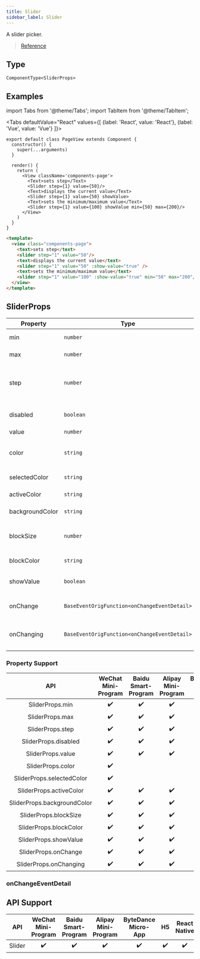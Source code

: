 ```yaml
---
title: Slider
sidebar_label: Slider
---
```


A slider picker.

> [Reference](https://developers.weixin.qq.com/miniprogram/dev/component/slider.html)

## Type

```tsx
ComponentType<SliderProps>
```

## Examples

import Tabs from '@theme/Tabs';
import TabItem from '@theme/TabItem';

<Tabs
  defaultValue="React"
  values={[
    {label: 'React', value: 'React'},
 {label: 'Vue', value: 'Vue'}
 ]}>
<TabItem value="React">

```tsx
export default class PageView extends Component {
  constructor() {
    super(...arguments)
  }

  render() {
    return (
      <View className='components-page'>
        <Text>sets step</Text>
        <Slider step={1} value={50}/>
        <Text>displays the current value</Text>
        <Slider step={1} value={50} showValue>
        <Text>sets the minimum/maximum value</Text>
        <Slider step={1} value={100} showValue min={50} max={200}/>
      </View>
    )
  }
}
```

</TabItem>

<TabItem value="Vue">

```html
<template>
  <view class="components-page">
    <text>sets step</text>
    <slider step="1" value="50"/>
    <text>displays the current value</text>
    <slider step="1" value="50" :show-value="true" />
    <text>sets the minimum/maximum value</text>
    <slider step="1" value="100" :show-value="true" min="50" max="200"/>
  </view>
</template>
```
  
</TabItem>
</Tabs>

## SliderProps

<table>
  <thead>
    <tr>
      <th>Property</th>
      <th>Type</th>
      <th style={{ textAlign: "center"}}>Default</th>
      <th style={{ textAlign: "center"}}>Required</th>
      <th>Description</th>
    </tr>
  </thead>
  <tbody>
    <tr>
      <td>min</td>
      <td><code>number</code></td>
      <td style={{ textAlign: "center"}}><code>0</code></td>
      <td style={{ textAlign: "center"}}>No</td>
      <td>The minimum value.</td>
    </tr>
    <tr>
      <td>max</td>
      <td><code>number</code></td>
      <td style={{ textAlign: "center"}}><code>100</code></td>
      <td style={{ textAlign: "center"}}>No</td>
      <td>The maximum value.</td>
    </tr>
    <tr>
      <td>step</td>
      <td><code>number</code></td>
      <td style={{ textAlign: "center"}}><code>1</code></td>
      <td style={{ textAlign: "center"}}>No</td>
      <td>The step. Its value must be greater than 0, and can be exactly divided by (max – min).</td>
    </tr>
    <tr>
      <td>disabled</td>
      <td><code>boolean</code></td>
      <td style={{ textAlign: "center"}}><code>false</code></td>
      <td style={{ textAlign: "center"}}>No</td>
      <td>Specifies whether to disable the component.</td>
    </tr>
    <tr>
      <td>value</td>
      <td><code>number</code></td>
      <td style={{ textAlign: "center"}}><code>0</code></td>
      <td style={{ textAlign: "center"}}>No</td>
      <td>The current value.</td>
    </tr>
    <tr>
      <td>color</td>
      <td><code>string</code></td>
      <td style={{ textAlign: "center"}}><code>&quot;#e9e9e9&quot;</code></td>
      <td style={{ textAlign: "center"}}>No</td>
      <td>The color of the background bar (Use backgroundColor).</td>
    </tr>
    <tr>
      <td>selectedColor</td>
      <td><code>string</code></td>
      <td style={{ textAlign: "center"}}><code>&quot;#1aad19&quot;</code></td>
      <td style={{ textAlign: "center"}}>No</td>
      <td>The selected color (Use activeColor).</td>
    </tr>
    <tr>
      <td>activeColor</td>
      <td><code>string</code></td>
      <td style={{ textAlign: "center"}}><code>&quot;#1aad19&quot;</code></td>
      <td style={{ textAlign: "center"}}>No</td>
      <td>The selected color.</td>
    </tr>
    <tr>
      <td>backgroundColor</td>
      <td><code>string</code></td>
      <td style={{ textAlign: "center"}}><code>&quot;#e9e9e9&quot;</code></td>
      <td style={{ textAlign: "center"}}>No</td>
      <td>The color of the background bar.</td>
    </tr>
    <tr>
      <td>blockSize</td>
      <td><code>number</code></td>
      <td style={{ textAlign: "center"}}><code>28</code></td>
      <td style={{ textAlign: "center"}}>No</td>
      <td>The size of the swiper. Its values range from 12 to 28.</td>
    </tr>
    <tr>
      <td>blockColor</td>
      <td><code>string</code></td>
      <td style={{ textAlign: "center"}}><code>&quot;#ffffff&quot;</code></td>
      <td style={{ textAlign: "center"}}>No</td>
      <td>The color of the swiper.</td>
    </tr>
    <tr>
      <td>showValue</td>
      <td><code>boolean</code></td>
      <td style={{ textAlign: "center"}}><code>false</code></td>
      <td style={{ textAlign: "center"}}>No</td>
      <td>Specifies whether to display the current value.</td>
    </tr>
    <tr>
      <td>onChange</td>
      <td><code>BaseEventOrigFunction&lt;onChangeEventDetail&gt;</code></td>
      <td style={{ textAlign: "center"}}></td>
      <td style={{ textAlign: "center"}}>No</td>
      <td>The event triggered after the swiper is dragged.</td>
    </tr>
    <tr>
      <td>onChanging</td>
      <td><code>BaseEventOrigFunction&lt;onChangeEventDetail&gt;</code></td>
      <td style={{ textAlign: "center"}}></td>
      <td style={{ textAlign: "center"}}>No</td>
      <td>The event triggered during dragging of the swiper.</td>
    </tr>
  </tbody>
</table>

### Property Support

|             API             | WeChat Mini-Program | Baidu Smart-Program | Alipay Mini-Program | ByteDance Micro-App | H5 | React Native |
|:---------------------------:|:-------------------:|:-------------------:|:-------------------:|:-------------------:|:--:|:------------:|
|       SliderProps.min       |         ✔️          |         ✔️          |         ✔️          |         ✔️          | ✔️ |      ✔️      |
|       SliderProps.max       |         ✔️          |         ✔️          |         ✔️          |         ✔️          | ✔️ |      ✔️      |
|      SliderProps.step       |         ✔️          |         ✔️          |         ✔️          |         ✔️          | ✔️ |      ✔️      |
|    SliderProps.disabled     |         ✔️          |         ✔️          |         ✔️          |         ✔️          | ✔️ |      ✔️      |
|      SliderProps.value      |         ✔️          |         ✔️          |         ✔️          |         ✔️          | ✔️ |      ✔️      |
|      SliderProps.color      |         ✔️          |                     |                     |         ✔️          |    |              |
|  SliderProps.selectedColor  |         ✔️          |                     |                     |         ✔️          |    |              |
|   SliderProps.activeColor   |         ✔️          |         ✔️          |         ✔️          |         ✔️          | ✔️ |      ✔️      |
| SliderProps.backgroundColor |         ✔️          |         ✔️          |         ✔️          |         ✔️          | ✔️ |      ✔️      |
|    SliderProps.blockSize    |         ✔️          |         ✔️          |         ✔️          |         ✔️          | ✔️ |              |
|   SliderProps.blockColor    |         ✔️          |         ✔️          |         ✔️          |         ✔️          | ✔️ |      ✔️      |
|    SliderProps.showValue    |         ✔️          |         ✔️          |         ✔️          |         ✔️          | ✔️ |      ✔️      |
|    SliderProps.onChange     |         ✔️          |         ✔️          |         ✔️          |         ✔️          | ✔️ |      ✔️      |
|   SliderProps.onChanging    |         ✔️          |         ✔️          |         ✔️          |         ✔️          | ✔️ |      ✔️      |

### onChangeEventDetail

## API Support

|  API   | WeChat Mini-Program | Baidu Smart-Program | Alipay Mini-Program | ByteDance Micro-App | H5 | React Native |
|:------:|:-------------------:|:-------------------:|:-------------------:|:-------------------:|:--:|:------------:|
| Slider |         ✔️          |         ✔️          |         ✔️          |         ✔️          | ✔️ |      ✔️      |
